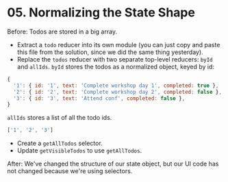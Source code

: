 # 05. Normalizing the State Shape

Before: Todos are stored in a big array.

- Extract a `todo` reducer into its own module (you can just copy and paste this file from the solution, since we did the same thing yesterday).
- Replace the `todos` reducer with two separate top-level reducers: `byId` and `allIds`. `byId` stores the todos as a normalized object, keyed by id:

```js
{
  '1': { id: '1', text: 'Complete workshop day 1', completed: true },
  '2': { id: '2', text: 'Complete workshop day 2', completed: false },
  '3': { id: '3', text: 'Attend conf', completed: false },
}
```

  `allIds` stores a list of all the todo ids.

```js
['1', '2', '3']
```

- Create a `getAllTodos` selector.
- Update `getVisibleTodos` to use `getAllTodos`.

After: We've changed the structure of our state object, but our UI code has not changed because we're using selectors.
